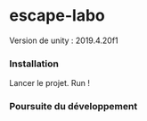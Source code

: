 # escape-labo

Version de unity : 2019.4.20f1

### Installation 
Lancer le projet.
Run !
### Poursuite du développement
